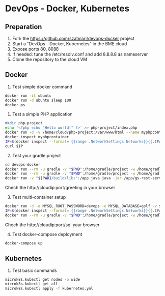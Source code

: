 # DevOps - Docker, Kubernetes

## Preparation
1. Fork the https://github.com/szatmari/devops-docker project
2. Start a "DevOps - Docker, Kubernetes" in the BME cloud
3. Expose ports 80, 8088
4. If needed: tune the /etc/resolv.conf and add 8.8.8.8 as nameserver
5. Clone the repository to the cloud VM

## Docker

1. Test simple docker command
```bash
docker run -it ubuntu
docker run -d ubuntu sleep 100
docker ps
```

1. Test a simple PHP application
```bash
mkdir php-project
echo '<?php echo "Hello world!" ?>' >> php-project/index.php
docker run -d -v /home/cloud/php-project:/var/www/html --name myphpcontainer php:7.2-apache
docker inspect myphpcontainer
IP=$(docker inspect --format='{{range .NetworkSettings.Networks}}{{.IPAddress}}{{end}}' myphpcontainer)
curl $IP
```

2. Test your gradle project
```bash
cd devops-docker
docker run --rm -u gradle -v "$PWD":/home/gradle/project -w /home/gradle/project -p 8088:8088 gradle gradle build
docker run --rm -u gradle -v "$PWD":/home/gradle/project -w /home/gradle/project -p 8088:8088 gradle gradle bootRun
docker run -v "${PWD}/build/libs":/app java java -jar /app/gs-rest-service-0.1.0.jar
```
Chech the http://cloudip:port/greeting in your browser

3. Test multi-container setup
```bash
docker run -d -e MYSQL_ROOT_PASSWORD=devops -e MYSQL_DATABASE=golf -v $(pwd)/database:/docker-entrypoint-initdb.d --name=mymysql mysql
IP=$(docker inspect --format='{{range .NetworkSettings.Networks}}{{.IPAddress}}{{end}}' mymysql)
docker run --rm -u gradle -v "$PWD":/home/gradle/project -w /home/gradle/project -p 8088:8088 -e DBHOST=$IP gradle gradle bootRun
```
Chech the http://cloudip:port/sql your browser

4. Test docker-compose deployment
```bash
docker-compose up
```

## Kubernetes

1. Test basic commands
```bash
microk8s.kubectl get nodes -o wide
microk8s.kubectl get all
microk8s.kubectl apply -f kubernetes.yml
```
